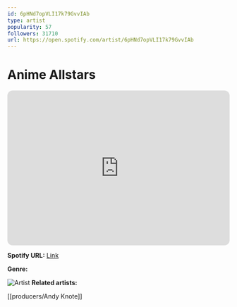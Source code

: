 ```yaml
---
id: 6pHNd7opVLI17k79GvvIAb
type: artist
popularity: 57
followers: 31710
url: https://open.spotify.com/artist/6pHNd7opVLI17k79GvvIAb
---
```

# Anime Allstars

<iframe style="border-radius:12px" src="https://open.spotify.com/embed/artist/6pHNd7opVLI17k79GvvIAb" width="100%" height="352" frameBorder="0" allowfullscreen="" allow="autoplay; clipboard-write; encrypted-media; fullscreen; picture-in-picture" loading="lazy"></iframe>

**Spotify URL:** [Link](https://open.spotify.com/artist/6pHNd7opVLI17k79GvvIAb)

**Genre:** 

![Artist](https://i.scdn.co/image/ab6761610000e5eb204d43cea1fef05a6cc9ebc3)
**Related artists:**

[[producers/Andy Knote]]
